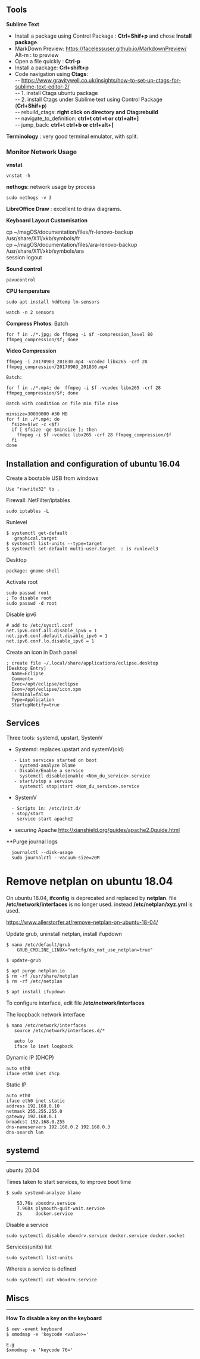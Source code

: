 ## Tools

**Sublime Text**
   - Install a package using Control Package : **Ctrl+Shif+p** and chose **Install package**.  
   - MarkDown Preview: https://facelessuser.github.io/MarkdownPreview/    
     Alt-m : to preview  
   - Open a file quickly : **Ctrl-p**  
   - Install a package:    **Crl+shift+p**  
   - Code navigation using **Ctags**:   
      -- https://www.gravitywell.co.uk/insights/how-to-set-up-ctags-for-sublime-text-editor-2/  
      -- 1. install Ctags ubuntu package  
      -- 2. install  Ctags under Sublime text using Control Package (**Crl+Shif+p**)  
      -- rebuild_ctags: **right click on directory and Ctag:rebuild**  
      -- navigate_to_definition: **ctrl+t ctrl+t or ctrl+alt+]**  
      -- jump_back: **ctrl+t ctrl+b or ctrl+alt+[**  

**Terminology** : very good terminal emulator, with split.

### Monitor Network Usage
**vnstat**  
     
    vnstat -h

**nethogs**: network usage by process

    sudo nethogs -v 3

**LibreOffice Draw** : excellent to draw diagrams.

**Keyboard Layout Customisation**  
  
  cp ~/magOS/documentation/files/fr-lenovo-backup /usr/share/X11/xkb/symbols/fr   
  cp ~/magOS/documentation/files/ara-lenovo-backup /usr/share/X11/xkb/symbols/ara  
  session logout 

**Sound control**

    pavucontrol

**CPU temperature**

~~~
sudo apt install hddtemp lm-sensors

watch -n 2 sensors

~~~

**Compress Photos**: Batch

    for f in ./*.jpg; do ffmpeg -i $f -compression_level 80 ffmpeg_compression/$f; done
    
**Video Compression**
    
    ffmpeg -i 20170903_201830.mp4 -vcodec libx265 -crf 28 ffmpeg_compression/20170903_201830.mp4
    
    Batch:
    
    for f in ./*.mp4; do  ffmpeg -i $f -vcodec libx265 -crf 28 ffmpeg_compression/$f; done
    
    Batch with condition on file min file zise
    
    minsize=30000000 #30 MB
    for f in ./*.mp4; do
      fsize=$(wc -c <$f)
      if [ $fsize -ge $minsize ]; then 
        ffmpeg -i $f -vcodec libx265 -crf 28 ffmpeg_compression/$f
      fi
    done


## Installation and configuration of ubuntu 16.04

Create a bootable USB from windows
    
    Use "rawrite32" to .


Firewall: NetFilter/iptables

    sudo iptables -L 

Runlevel

    $ systemctl get-default
       graphical.target
    $ systemctl list-units --type=target
    $ systemctl set-default multi-user.target  : is runlevel3


Desktop

    package: gnome-shell


Activate root

    sudo passwd root
    ; To disable root
    sudo passwd -d root 


Disable ipv6

    # add to /etc/sysctl.conf
    net.ipv6.conf.all.disable_ipv6 = 1
    net.ipv6.conf.default.disable_ipv6 = 1
    net.ipv6.conf.lo.disable_ipv6 = 1

Create an icon in Dash panel

    ; create file ~/.local/share/applications/eclipse.desktop
    [Desktop Entry]
      Name=Eclipse
      Comment=
      Exec=/opt/eclipse/eclipse
      Icon=/opt/eclipse/icon.xpm
      Terminal=false
      Type=Application
      StartupNotify=true


## Services 
Three tools: systemd, upstart, SystemV

- Systemd: replaces upstart and systemV(old)
```
   - List services started on boot
     systemd-analyze blame
   - Disable/Enable a service
     systemctl disable|enable <Nom_du_service>.service
   - start/stop a service 
     systemctl stop|start <Nom_du_service>.service
```

- SystemV
```
  - Scripts in: /etc/init.d/
  - stop/start
    service start apache2
```
  
- securing Apache
  http://xianshield.org/guides/apache2.0guide.html

**Purge journal logs

~~~shell
  journalctl --disk-usage
  sudo journalctl --vacuum-size=20M
~~~


Remove netplan on ubuntu 18.04
============================================
On ubuntu 18.04, **ifconfig** is deprecated and replaced by **netplan**. file **/etc/network/interfaces** is no longer used. instead **/etc/netplan/xyz.yml** is used.

https://www.allerstorfer.at/remove-netplan-on-ubuntu-18-04/

Update grub, uninstall netplan, install ifupdown
~~~
$ nano /etc/default/grub
    GRUB_CMDLINE_LINUX="netcfg/do_not_use_netplan=true"

$ update-grub

$ apt purge netplan.io
$ rm -rf /usr/share/netplan
$ rm -rf /etc/netplan

$ apt install ifupdown
~~~

To configure interface, edit file **/etc/network/interfaces**  

The loopback network interface
~~~
$ nano /etc/network/interfaces
   source /etc/network/interfaces.d/*
   
   auto lo
   iface lo inet loopback
~~~

Dynamic IP (DHCP)
~~~
auto eth0
iface eth0 inet dhcp
~~~

Static IP
~~~
auto eth0
iface eth0 inet static
address 192.168.0.10
netmask 255.255.255.0
gateway 192.168.0.1
broadcst 192.168.0.255
dns-nameservers 192.168.0.2 192.168.0.3
dns-search lan
~~~

## systemd
-----------------------------
ubuntu 20.04

Times taken to start services, to improve boot time

    $ sudo systemd-analyze blame

        53.76s vboxdrv.service                                    
        7.960s plymouth-quit-wait.service  
        2s     docker.service                         

Disable a service

    sudo systemctl disable vboxdrv.service docker.service docker.socket
Services(units) list

    sudo systemctl list-units
Whereis a service is defined

    sudo systemctl cat vboxdrv.service

## Miscs
--------------
**How To disable a key on the keyboard**

	$ xev -event keyboard
	$ xmodmap -e 'keycode <value>='
	 
	E.g
	$xmodmap -e 'keycode 76='








